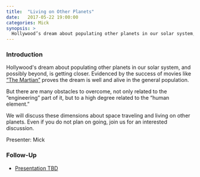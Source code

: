 ```yaml
---
title:  "Living on Other Planets"
date:   2017-05-22 19:00:00
categories: Mick
synopsis: >
  Hollywood’s dream about populating other planets in our solar system, and possibly beyond, is getting closer. Evidenced by the success of movies like “The Martian” proves the dream is well and alive in the general population.
---
```


### Introduction

Hollywood's dream about populating other planets in our solar system, and possibly beyond, is getting closer. Evidenced by the success of movies like [“The Martian”](http://www.imdb.com/title/tt3659388/) proves the dream is well and alive in the general population.

But there are many obstacles to overcome, not only related to the “engineering” part of it, but to a high degree related to the “human element.”

We will discuss these dimensions about space traveling and living on other planets. Even if you do not plan on going, join us for an interested discussion.

Presenter: Mick

### Follow-Up

* [Presentation TBD](/assets/present/tbd.pdf) 


